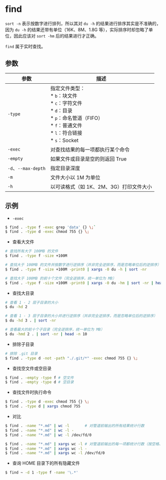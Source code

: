 # find

`sort -n` 表示按数字进行排列，所以其对 `du -h` 的结果进行排序其实是不准确的，因为 `du -h` 的结果还带有单位（16K、8M、1.8G 等），实际排序时却忽略了单位，因此应该对 `sort -hm` 后的结果进行才正确。

`find` 属于实时查找。

## 参数

| 参数                | 描述                                                                                                                                                |
| ------------------- | --------------------------------------------------------------------------------------------------------------------------------------------------- |
| `-type`             | 指定文件类型：<br>* `b`：块文件<br>* `c`：字符文件<br>* `d`：目录<br>* `p`：命名管道（FIFO）<br>* `f`：普通文件<br>* `l`：符合链接<br>* `s`：Socket |
| `-exec`             | 对查找结果的每一项都执行某个命令                                                                                                                    |
| `-empty`            | 如果文件或目录是空的则返回 True                                                                                                                     |
| `-d`、`--max-depth` | 指定目录深度                                                                                                                                        |
| `-m`                | 文件大小以 1M 为单位                                                                                                                                |
| `-h`                | 以可读格式（如 1K、2M、3G）打印文件大小                                                                                                             |

## 示例

* `-exec`

```sh
$ find . -type f -exec grep 'data' {} \;`
$ find . -type d -exec chmod 755 {} \;
```

* 查看大文件

```sh
# 查找所有大于 100MB 的文件
$ find . -type f -size +100M

# 查找大于 100MB 的文件并按数字进行逆排序（并非完全逆排序，而是忽略单位后的逆排序）
$ find . -type f -size +100M -print0 | xargs -0 du -h | sort -nr

# 查找大于 100MB 的前十个文件（完全逆排序，统一单位为 MB）
$ find . -type f -size +100M -print0 | xargs -0 du -hm | sort -nr | head -n 10
```

* 查找大目录

```sh
# 查看 1 - 2 层子目录的大小
$ du -hd 2

# 查看 1 - 3 层子目录的大小并进行逆排序（并非完全逆排序，而是忽略单位后的逆排序）
$ du -hd 3 . | sort -nr

# 查看最大的前十个子目录（完全逆排序，统一单位为 MB）
$ du -hmd 2 . | sort -nr | head -n 10
```

* 排除子目录

```sh
# 排除 .git 目录
$ find . -type d -not -path "./.git/*" -exec chmod 755 {} \;
```

* 查找空文件或空目录

```sh
$ find . -empty -type f # 空文件
$ find . -empty -type d # 空目录
```

* 查找文件时执行命令

```sh
$ find . -type d -exec chmod 755 {} \;
$ find . -type d | xargs chmod 755
```

* 对比

```sh
$ find . -name "*.md" | wc -l       # 对管道前输出的所有结果统计行数
$ find . -name "*.md" | wc -l -
$ find . -name "*.md" | wc -l /dev/fd/0

$ find . -name "*.md" | xargs wc -l # 对管道前输出的每一项都统计行数（按空格、Tab 和行分隔一项）
$ find . -name "*.md" | xargs wc -l -
$ find . -name "*.md" | xargs wc -l /dev/fd/0
```

* 查询 HOME 目录下的所有隐藏文件

```sh
$ find ~ -d 1 -type f -name '\.*'
```
